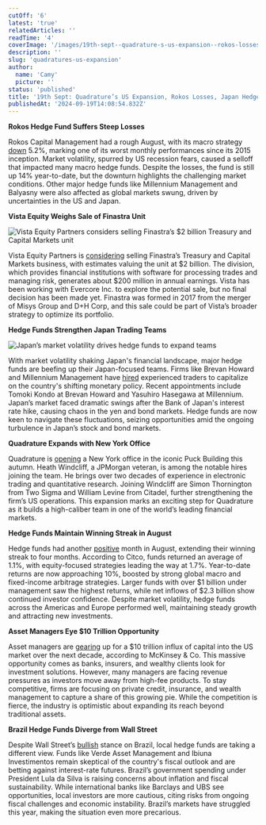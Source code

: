 ```yaml
---
cutOff: '6'
latest: 'true'
relatedArticles: ''
readTime: '4'
coverImage: '/images/19th-sept--quadrature-s-us-expansion--rokos-losses--japan-hedge-fund-moves-a-cyMj.webp'
description: ''
slug: 'quadratures-us-expansion'
author:
  name: 'Camy'
  picture: ''
status: 'published'
title: '19th Sept: Quadrature’s US Expansion, Rokos Losses, Japan Hedge Fund Moves'
publishedAt: '2024-09-19T14:08:54.832Z'
---
```


**Rokos Hedge Fund Suffers Steep Losses**

Rokos Capital Management had a rough August, with its macro strategy [down](https://www.hedgeweek.com/rokos-macro-fund-down-5-amid-august-market-volatility/) 5.2%, marking one of its worst monthly performances since its 2015 inception. Market volatility, spurred by US recession fears, caused a selloff that impacted many macro hedge funds. Despite the losses, the fund is still up 14% year-to-date, but the downturn highlights the challenging market conditions. Other major hedge funds like Millennium Management and Balyasny were also affected as global markets swung, driven by uncertainties in the US and Japan.

**Vista Equity Weighs Sale of Finastra Unit**

![Vista Equity Partners considers selling Finastra’s $2 billion Treasury and Capital Markets unit](/images/19th-sept--quadrature-s-us-expansion--rokos-losses--japan-hedge-fund-moves-a-A4MD.webp)

Vista Equity Partners is [considering](https://www.bnnbloomberg.ca/business/company-news/2024/09/18/vista-picks-evercore-to-help-sell-finastras-capital-markets-arm/) selling Finastra’s Treasury and Capital Markets business, with estimates valuing the unit at $2 billion. The division, which provides financial institutions with software for processing trades and managing risk, generates about $200 million in annual earnings. Vista has been working with Evercore Inc. to explore the potential sale, but no final decision has been made yet. Finastra was formed in 2017 from the merger of Misys Group and D+H Corp, and this sale could be part of Vista’s broader strategy to optimize its portfolio.

**Hedge Funds Strengthen Japan Trading Teams**

![Japan’s market volatility drives hedge funds to expand teams](/images/19th-sept--quadrature-s-us-expansion--rokos-losses--japan-hedge-fund-moves-b-A4Mz.webp)

With market volatility shaking Japan's financial landscape, major hedge funds are beefing up their Japan-focused teams. Firms like Brevan Howard and Millennium Management have [hired](https://www.hedgeweek.com/brevan-howard-and-millennium-add-to-japan-focused-trading-teams/) experienced traders to capitalize on the country's shifting monetary policy. Recent appointments include Tomoki Kondo at Brevan Howard and Yasuhiro Hasegawa at Millennium. Japan’s market faced dramatic swings after the Bank of Japan's interest rate hike, causing chaos in the yen and bond markets. Hedge funds are now keen to navigate these fluctuations, seizing opportunities amid the ongoing turbulence in Japan’s stock and bond markets.

**Quadrature Expands with New York Office**

Quadrature is [opening](https://www.hedgeweek.com/quadrature-hires-jpmorgan-md-as-part-of-us-push/) a New York office in the iconic Puck Building this autumn. Heath Windcliff, a JPMorgan veteran, is among the notable hires joining the team. He brings over two decades of experience in electronic trading and quantitative research. Joining Windcliff are Simon Thornington from Two Sigma and William Levine from Citadel, further strengthening the firm’s US operations. This expansion marks an exciting step for Quadrature as it builds a high-caliber team in one of the world’s leading financial markets.

**Hedge Funds Maintain Winning Streak in August**

Hedge funds had another [positive](https://www.hedgeweek.com/hedge-funds-up-for-fourth-month-in-a-row-in-august/) month in August, extending their winning streak to four months. According to Citco, funds returned an average of 1.1%, with equity-focused strategies leading the way at 1.7%. Year-to-date returns are now approaching 10%, boosted by strong global macro and fixed-income arbitrage strategies. Larger funds with over $1 billion under management saw the highest returns, while net inflows of $2.3 billion show continued investor confidence. Despite market volatility, hedge funds across the Americas and Europe performed well, maintaining steady growth and attracting new investments.

**Asset Managers Eye $10 Trillion Opportunity**

Asset managers are [gearing](https://www.bnnbloomberg.ca/business/2024/09/18/mckinsey-says-finance-industry-shakeup-to-dislodge-10-trillion/) up for a $10 trillion influx of capital into the US market over the next decade, according to McKinsey & Co. This massive opportunity comes as banks, insurers, and wealthy clients look for investment solutions. However, many managers are facing revenue pressures as investors move away from high-fee products. To stay competitive, firms are focusing on private credit, insurance, and wealth management to capture a share of this growing pie. While the competition is fierce, the industry is optimistic about expanding its reach beyond traditional assets.

**Brazil Hedge Funds Diverge from Wall Street**

Despite Wall Street’s [bullish](https://www.bnnbloomberg.ca/investing/commodities/2024/09/18/hedge-funds-shun-the-brazil-trade-winning-fans-in-wall-street/) stance on Brazil, local hedge funds are taking a different view. Funds like Verde Asset Management and Ibiuna Investimentos remain skeptical of the country's fiscal outlook and are betting against interest-rate futures. Brazil’s government spending under President Lula da Silva is raising concerns about inflation and fiscal sustainability. While international banks like Barclays and UBS see opportunities, local investors are more cautious, citing risks from ongoing fiscal challenges and economic instability. Brazil’s markets have struggled this year, making the situation even more precarious.
